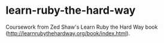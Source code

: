 learn-ruby-the-hard-way
================

Coursework from Zed Shaw's Learn Ruby the Hard Way book (http://learnrubythehardway.org/book/index.html).
